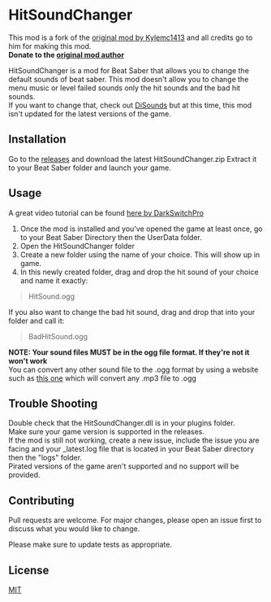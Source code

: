 # HitSoundChanger

This mod is a fork of the [original mod by Kylemc1413](https://github.com/Kylemc1413/HitSoundChanger) and all credits go to him for making this mod.  
**Donate to the [original mod author](https://ko-fi.com/kyle1413k)**

HitSoundChanger is a mod for Beat Saber that allows you to change the default sounds of beat saber.
This mod doesn't allow you to change the menu music or level failed sounds only the hit sounds and the bad hit sounds.  
If you want to change that, check out [DiSounds](https://github.com/Auros/DiSounds) but at this time, this mod isn't updated for the latest versions of the game.

## Installation

Go to the [releases](https://pip.pypa.io/en/stable/) and download the latest HitSoundChanger.zip
Extract it to your Beat Saber folder and launch your game.

## Usage
A great video tutorial can be found [here by DarkSwitchPro](https://www.youtube.com/watch?v=_oaQYYWZYwI)
1. Once the mod is installed and you've opened the game at least once, go to your Beat Saber Directory then the UserData folder.
2. Open the HitSoundChanger folder 
3. Create a new folder using the name of your choice. This will show up in game.
4. In this newly created folder, drag and drop the hit sound of your choice and name it exactly: 
>HitSound.ogg

If you also want to change the bad hit sound, drag and drop that into your folder and call it:
> BadHitSound.ogg

**NOTE: Your sound files MUST be in the ogg file format. If they're not it won't work**  
You can convert any other sound file to the .ogg format by using a website such as [this one](https://audio.online-convert.com/convert-to-ogg) which will convert any .mp3 file to .ogg  

## Trouble Shooting
Double check that the HitSoundChanger.dll is in your plugins folder.  
Make sure your game version is supported in the releases.  
If the mod is still not working, create a new issue, include the issue you are facing and your _latest.log file that is located in your Beat Saber directory then the "logs" folder.  
Pirated versions of the game aren't supported and no support will be provided.

## Contributing
Pull requests are welcome. For major changes, please open an issue first to discuss what you would like to change.

Please make sure to update tests as appropriate.

## License
[MIT](https://choosealicense.com/licenses/mit/)
